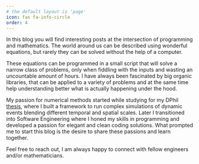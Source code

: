 ```yaml
---
# the default layout is 'page'
icon: fas fa-info-circle
order: 4
---
```


In this blog you will find interesting posts at the intersection of programming and mathematics. The world around us can be described using wonderful equations, but rarely they can be solved without the help of a computer.

These equations can be programmed in a small script that will solve a narrow class of problems, only when fiddling with the inputs and wasting an uncountable amount of hours. I have always been fascinated by big organic libraries, that can be applied to a variety of problems and at the same time help understanding better what is actually happening under the hood. 

My passion for numerical methods started while studying for my DPhil [thesis](https://ora.ox.ac.uk/objects/uuid:a2b5e067-ebfe-4c0f-b07e-840a6a4064de), where I built a framework to run complex simulations of dynamic events blending different temporal and spatial scales. Later I transitioned into Software Engineering where I honed my skills in programming and developed a passion for elegant and clean coding solutions. What prompted me to start this blog is the desire to share these passions and learn together. 

Feel free to reach out, I am always happy to connect with fellow engineers and/or mathematicians.   
